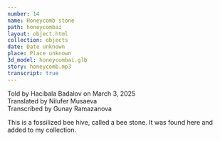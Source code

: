 ```yaml
---
number: 14
name: Honeycomb stone
path: honeycombai
layout: object.html
collection: objects
date: Date unknown
place: Place unknown
3d_model: honeycombai.glb
story: honeycomb.mp3
transcript: true
---
```


<div class="meta">
Told by Hacibala Badalov on March 3, 2025 <br>
Translated by Nilufer Musaeva<br>
Transcribed by Gunay Ramazanova
</div>

This is a fossilized bee hive, called a bee stone. It was found here and added to my collection.
